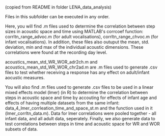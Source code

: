 
(copied from README in folder LENA_data_analysis)

Files in this subfolder can be executed in any order.

Here, you will find .m files used to determine the correlation between step sizes in acoustic space 
and time using MATLAB's corrcoef function: corrltn_range_advoc.m (for adult vocalisations), corrltn_range_chvoc.m 
(for infant vocalisations). In addition, these files also outuput the mean, std. deviation, min and max of the 
individual acoustic dimensions. These correlations were found at the recording day level.

acoustics_mean_std_WR_WOR_adr2ch.m and acoustics_mean_std_WR_WOR_chr2ad.m are .m files used to generate .csv files to test whether receiving a response has any effect on adult/infant aocustic measures.

You will also find .m files used to generate .csv files to be used in a linear mixed effects model (lmer)
(in R) to determine the correlation between steps in acoustic space and time by accouting for effects 
of infant age and effects of having multiple datasets from the same infant: data_4_lmer_corrleation_time_and_space_st.m 
and the function used in it (lmer_corrltn_data.m). Data for lmer correlations were pooled together - all infant data, and all adult data, seperately. Finally, we also generate data to test correlations between steps in time and acoustic space for WR and WOR subsets of data. 

